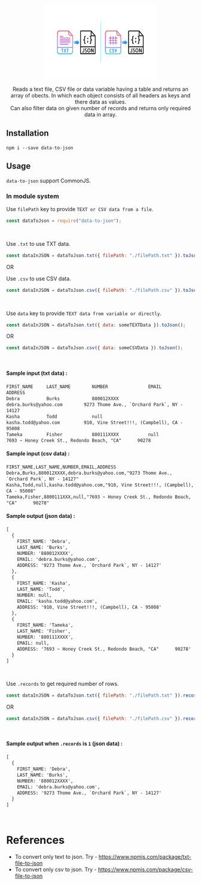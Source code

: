 <p align="center">
  <img src="./resources/data_to_json.png" width="300" height="200"/>
</p>

<div align="center">

Reads a text file, CSV file or data variable having a table and returns an array of obects. In which each object consists of all headers as keys and there data as values.<br>
Can also filter data on given number of records and returns only required data in array.

</div>

## Installation

```
npm i --save data-to-json
```

## Usage

`data-to-json` support CommonJS.

### In module system

Use `filePath` key to provide `TEXT or CSV data from a file`.
```javascript
const dataToJson = require("data-to-json");
```
<br>

Use `.txt` to use TXT data.
```javascript
const dataInJSON = dataToJson.txt({ filePath: "./filePath.txt" }).toJson();
```

OR

Use `.csv` to use CSV data.
```javascript
const dataInJSON = dataToJson.csv({ filePath: "./filePath.csv" }).toJson();
```
<br>

Use `data` key to provide `TEXT data from variable or directly`.
```javascript
const dataInJSON = dataToJson.txt({ data: someTEXTData }).toJson();
```

OR

```javascript
const dataInJSON = dataToJson.csv({ data: someCSVData }).toJson();
```
<br>

#### Sample input (txt data) :
```
FIRST_NAME     LAST_NAME        NUMBER               EMAIL                        ADDRESS
Debra          Burks            880012XXXX           debra.burks@yahoo.com        9273 Thome Ave., `Orchard Park`, NY - 14127
Kasha          Todd             null                 kasha.todd@yahoo.com         910, Vine Street!!!, (Campbell), CA - 95008
Tameka         Fisher           880111XXXX           null                         7693 ~ Honey Creek St., Redondo Beach, "CA"      90278
```

#### Sample input (csv data) :
```
FIRST_NAME,LAST_NAME,NUMBER,EMAIL,ADDRESS
Debra,Burks,880012XXXX,debra.burks@yahoo.com,"9273 Thome Ave., `Orchard Park`, NY - 14127"
Kasha,Todd,null,kasha.todd@yahoo.com,"910, Vine Street!!!, (Campbell), CA - 95008"
Tameka,Fisher,8800111XXX,null,"7693 ~ Honey Creek St., Redondo Beach, "CA"      90278"
```

#### Sample output (json data) :
```
[
  {
    FIRST_NAME: 'Debra',
    LAST_NAME: 'Burks',
    NUMBER: '880012XXXX',
    EMAIL: 'debra.burks@yahoo.com',
    ADDRESS: '9273 Thome Ave., `Orchard Park`, NY - 14127'
  },
  {
    FIRST_NAME: 'Kasha',
    LAST_NAME: 'Todd',
    NUMBER: null,
    EMAIL: 'kasha.todd@yahoo.com',
    ADDRESS: '910, Vine Street!!!, (Campbell), CA - 95008'
  },
  {
    FIRST_NAME: 'Tameka',
    LAST_NAME: 'Fisher',
    NUMBER: '880111XXXX',
    EMAIL: null,
    ADDRESS: '7693 ~ Honey Creek St., Redondo Beach, "CA"      90278'
  }
]
```
<br>

Use `.records` to get required number of rows.
```javascript
const dataInJSON = dataToJson.txt({ filePath: "./filePath.txt" }).records(1).toJson();
```

OR

```javascript
const dataInJSON = dataToJson.csv({ filePath: "./filePath.csv" }).records(1).toJson();
```
<br>

#### Sample output when `.records` is `1` (json data) :
```
[
  {
    FIRST_NAME: 'Debra',
    LAST_NAME: 'Burks',
    NUMBER: '880012XXXX',
    EMAIL: 'debra.burks@yahoo.com',
    ADDRESS: '9273 Thome Ave., `Orchard Park`, NY - 14127'
  }
]
```
<br>

# References
* To convert only text to json. Try - https://www.npmjs.com/package/txt-file-to-json
* To convert only csv to json. Try - https://www.npmjs.com/package/csv-file-to-json

